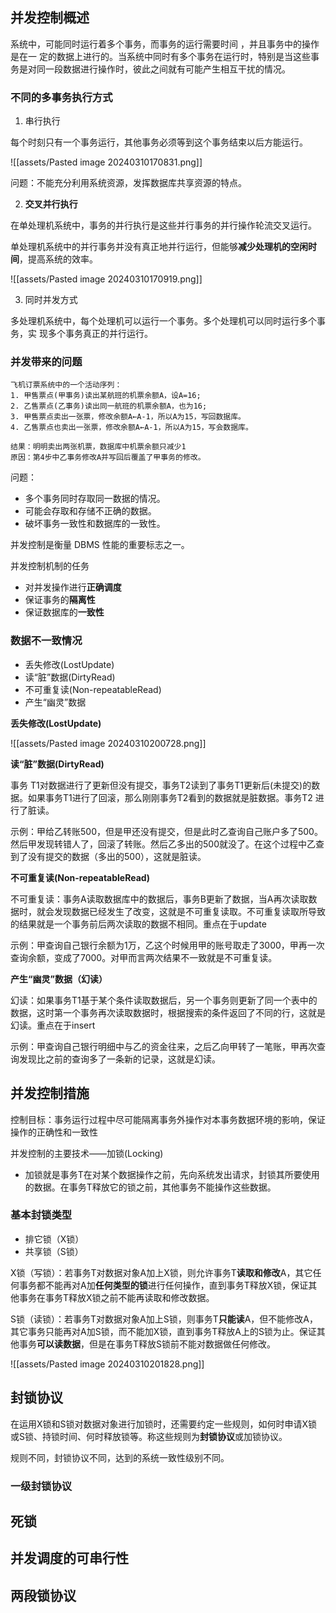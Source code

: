 ## 并发控制概述

系统中，可能同时运行着多个事务，而事务的运行需要时间 ，并且事务中的操作是在一
定的数据上进行的。当系统中同时有多个事务在运行时，特别是当这些事务是对同一段数据进行操作时，彼此之间就有可能产生相互干扰的情况。

### 不同的多事务执行方式

1. 串行执行

每个时刻只有一个事务运行，其他事务必须等到这个事务结束以后方能运行。

![[assets/Pasted image 20240310170831.png]]

问题：不能充分利用系统资源，发挥数据库共享资源的特点。

2. **交叉并行执行**

在单处理机系统中，事务的并行执行是这些并行事务的并行操作轮流交叉运行。

单处理机系统中的并行事务并没有真正地并行运行，但能够**减少处理机的空闲时间**，提高系统的效率。

![[assets/Pasted image 20240310170919.png]]

3. 同时并发方式

多处理机系统中，每个处理机可以运行一个事务。多个处理机可以同时运行多个事务，实
现多个事务真正的并行运行。

### 并发带来的问题

```ad-example
飞机订票系统中的一个活动序列：
1. 甲售票点(甲事务)读出某航班的机票余额A，设A=16;
2. 乙售票点(乙事务)读出同一航班的机票余额A，也为16;
3. 甲售票点卖出一张票，修改余额A←A-1，所以A为15，写回数据库。
4. 乙售票点也卖出一张票，修改余额A←A-1，所以A为15，写会数据库。

结果：明明卖出两张机票，数据库中机票余额只减少1
原因：第4步中乙事务修改A并写回后覆盖了甲事务的修改。
```

问题：
- 多个事务同时存取同一数据的情况。
- 可能会存取和存储不正确的数据。
- 破坏事务一致性和数据库的一致性。

并发控制是衡量 DBMS 性能的重要标志之一。

并发控制机制的任务
- 对并发操作进行**正确调度**
- 保证事务的**隔离性**
- 保证数据库的**一致性**

### 数据不一致情况

- 丢失修改(LostUpdate)
- 读“脏”数据(DirtyRead)
- 不可重复读(Non-repeatableRead)
- 产生“幽灵”数据

**丢失修改(LostUpdate)**

![[assets/Pasted image 20240310200728.png]]

**读“脏”数据(DirtyRead)**

事务 T1对数据进行了更新但没有提交，事务T2读到了事务T1更新后(未提交)的数据。如果事务T1进行了回滚，那么刚刚事务T2看到的数据就是脏数据。事务T2 进行了脏读。

示例：甲给乙转账500，但是甲还没有提交，但是此时乙查询自己账户多了500。然后甲发现转错人了，回滚了转账。然后乙多出的500就没了。在这个过程中乙查到了没有提交的数据（多出的500），这就是脏读。

**不可重复读(Non-repeatableRead)**

不可重复读：事务A读取数据库中的数据后，事务B更新了数据，当A再次读取数据时，就会发现数据已经发生了改变，这就是不可重复读取。不可重复读取所导致的结果就是一个事务前后两次读取的数据不相同。重点在于update

示例：甲查询自己银行余额为1万，乙这个时候用甲的账号取走了3000，甲再一次查询余额，变成了7000。对甲而言两次结果不一致就是不可重复读。

**产生“幽灵”数据（幻读）**

幻读：如果事务T1基于某个条件读取数据后，另一个事务则更新了同一个表中的数据，这时第一个事务再次读取数据时，根据搜索的条件返回了不同的行，这就是幻读。重点在于insert

示例：甲查询自己银行明细中与乙的资金往来，之后乙向甲转了一笔账，甲再次查询发现比之前的查询多了一条新的记录，这就是幻读。

## 并发控制措施

控制目标：事务运行过程中尽可能隔离事务外操作对本事务数据环境的影响，保证操作的正确性和一致性

并发控制的主要技术——加锁(Locking)
- 加锁就是事务T在对某个数据操作之前，先向系统发出请求，封锁其所要使用的数据。在事务T释放它的锁之前，其他事务不能操作这些数据。

### 基本封锁类型

- 排它锁（X锁）
- 共享锁（S锁）

X锁（写锁）：若事务T对数据对象A加上X锁，则允许事务T**读取和修改**A，其它任何事务都不能再对A加**任何类型的锁**进行任何操作，直到事务T释放X锁，保证其他事务在事务T释放X锁之前不能再读取和修改数据。

S锁（读锁）：若事务T对数据对象A加上S锁，则事务T**只能读**A，但不能修改A，其它事务只能再对A加S锁，而不能加X锁，直到事务T释放A上的S锁为止。保证其他事务**可以读数据**，但是在事务T释放S锁前不能对数据做任何修改。

![[assets/Pasted image 20240310201828.png]]

## 封锁协议

在运用X锁和S锁对数据对象进行加锁时，还需要约定一些规则，如何时申请X锁或S锁、持锁时间、何时释放锁等。称这些规则为**封锁协议**或加锁协议。

规则不同，封锁协议不同，达到的系统一致性级别不同。

### 一级封锁协议




## 死锁


## 并发调度的可串行性


## 两段锁协议